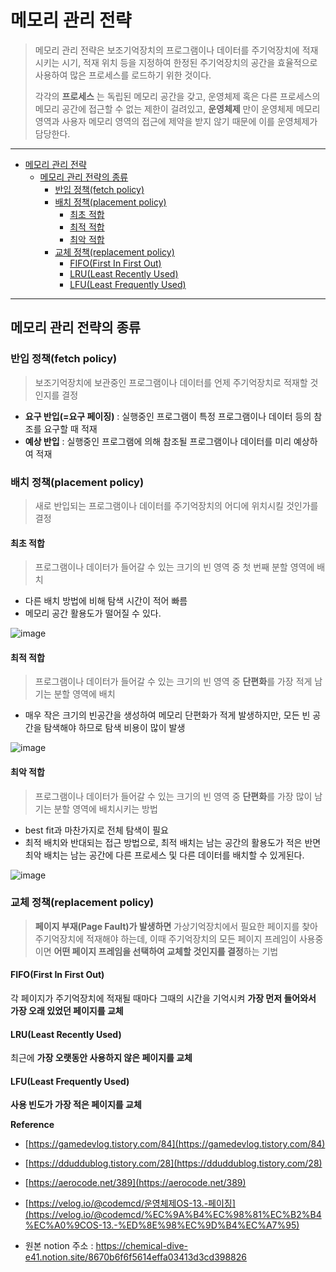 # 메모리 관리 전략

> 메모리 관리 전략은 보조기억장치의 프로그램이나 데이터를 주기억장치에 적재시키는 시기, 적재 위치 등을 지정하여 한정된 주기억장치의 공간을 효율적으로 사용하여 많은 프로세스를 로드하기 위한 것이다.
>
> 각각의 **프로세스** 는 독립된 메모리 공간을 갖고, 운영체제 혹은 다른 프로세스의 메모리 공간에 접근할 수 없는 제한이 걸려있고, **운영체제** 만이 운영체제 메모리 영역과 사용자 메모리 영역의 접근에 제약을 받지 않기 때문에 이를 운영체제가 담당한다.

---

- [메모리 관리 전략](#메모리-관리-전략)
  - [메모리 관리 전략의 종류](#메모리-관리-전략의-종류)
    - [반입 정책(fetch policy)](#반입-정책fetch-policy)
    - [배치 정책(placement policy)](#배치-정책placement-policy)
      - [최초 적합](#최초-적합)
      - [최적 적합](#최적-적합)
      - [최악 적합](#최악-적합)
    - [교체 정책(replacement policy)](#교체-정책replacement-policy)
      - [FIFO(First In First Out)](#fifofirst-in-first-out)
      - [LRU(Least Recently Used)](#lruleast-recently-used)
      - [LFU(Least Frequently Used)](#lfuleast-frequently-used)

---

## 메모리 관리 전략의 종류

### 반입 정책(fetch policy)

> 보조기억장치에 보관중인 프로그램이나 데이터를 언제 주기억장치로 적재할 것인지를 결정

- **요구 반입(=요구 페이징)** : 실행중인 프로그램이 특정 프로그램이나 데이터 등의 참조를 요구할 때 적재
- **예상 반입** : 실행중인 프로그램에 의해 참조될 프로그램이나 데이터를 미리 예상하여 적재

### 배치 정책(placement policy)

> 새로 반입되는 프로그램이나 데이터를 주기억장치의 어디에 위치시킬 것인가를 결정

#### 최초 적합

> 프로그램이나 데이터가 들어갈 수 있는 크기의 빈 영역 중 첫 번째 분할 영역에 배치

-   다른 배치 방법에 비해 탐색 시간이 적어 빠름
-   메모리 공간 활용도가 떨어질 수 있다.

![image](https://github.com/user-attachments/assets/2bc6e420-7321-42b8-b6ad-0f0c9bc833e7)

#### 최적 적합

> 프로그램이나 데이터가 들어갈 수 있는 크기의 빈 영역 중 **단편화**를 가장 적게 남기는 분할 영역에 배치

-   매우 작은 크기의 빈공간을 생성하여 메모리 단편화가 적게 발생하지만, 모든 빈 공간을 탐색해야 하므로 탐색 비용이 많이 발생

![image](https://github.com/user-attachments/assets/11e5fac9-0a18-4040-bc80-21770ed86547)

#### 최악 적합 

> 프로그램이나 데이터가 들어갈 수 있는 크기의 빈 영역 중 **단편화**를 가장 많이 남기는 분할 영역에 배치시키는 방법

-   best fit과 마찬가지로 전체 탐색이 필요
-   최적 배치와 반대되는 접근 방법으로, 최적 배치는 남는 공간의 활용도가 적은 반면 최악 배치는 남는 공간에 다른 프로세스 및 다른 데이터를 배치할 수 있게된다.

![image](https://github.com/user-attachments/assets/de8711ed-ee8f-40b2-9a1d-0447fa2ada03)


### 교체 정책(replacement policy)

> **페이지 부재(Page Fault)가 발생하면** 가상기억장치에서 필요한 페이지를 찾아 주기억장치에 적재해야 하는데, 이때 주기억장치의 모든 페이지 프레임이 사용중이면 **어떤 페이지 프레임을 선택하여 교체할 것인지를 결정**하는 기법

#### FIFO(First In First Out)

각 페이지가 주기억장치에 적재될 때마다 그때의 시간을 기억시켜 **가장 먼저 들어와서 가장 오래 있었던 페이지를 교체**

#### LRU(Least Recently Used)

최근에 **가장 오랫동안 사용하지 않은 페이지를 교체**

#### LFU(Least Frequently Used)

**사용 빈도가 가장 적은 페이지를 교체**

**Reference**

-   [](https://gamedevlog.tistory.com/84)[https://gamedevlog.tistory.com/84](https://gamedevlog.tistory.com/84)
-   [](https://dduddublog.tistory.com/28)[https://dduddublog.tistory.com/28](https://dduddublog.tistory.com/28)
-   [](https://aerocode.net/389)[https://aerocode.net/389](https://aerocode.net/389)
-   [](https://velog.io/@codemcd/%EC%9A%B4%EC%98%81%EC%B2%B4%EC%A0%9COS-13.-%ED%8E%98%EC%9D%B4%EC%A7%95)[https://velog.io/@codemcd/운영체제OS-13.-페이징](https://velog.io/@codemcd/%EC%9A%B4%EC%98%81%EC%B2%B4%EC%A0%9COS-13.-%ED%8E%98%EC%9D%B4%EC%A7%95)

- 원본 notion 주소 : https://chemical-dive-e41.notion.site/8670b6f6f5614effa03413d3cd398826